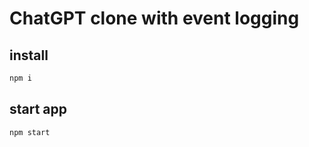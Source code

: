 # ChatGPT clone with event logging

## install

```bash
npm i
```

## start app

```bash
npm start
```
